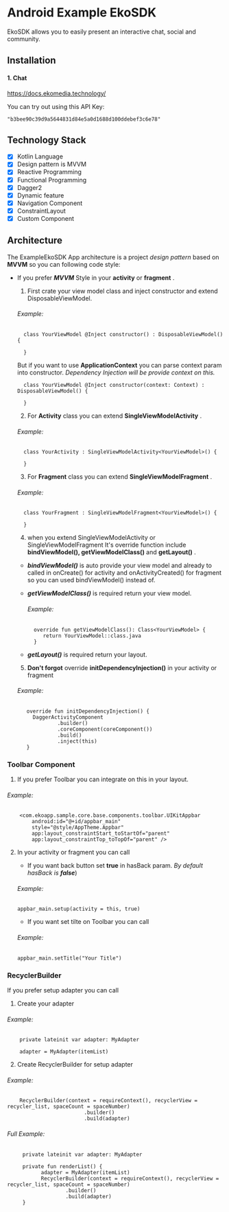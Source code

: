 # Android Example EkoSDK
EkoSDK allows you to easily present an interactive chat, social and community.

## Installation
#### 1. Chat

https://docs.ekomedia.technology/

You can try out using this API Key: 
```
"b3bee90c39d9a5644831d84e5a0d1688d100ddebef3c6e78"
```

## Technology Stack
- [X] Kotlin Language
- [X] Design pattern is MVVM
- [X] Reactive Programming
- [X] Functional Programming
- [X] Dagger2
- [X] Dynamic feature
- [X] Navigation Component
- [X] ConstraintLayout
- [X] Custom Component

## Architecture 
The ExampleEkoSDK App architecture is a project _design pattern_ based on **MVVM** so you can following code style:
   
   - If you prefer ***MVVM*** Style in your **activity** or **fragment** .

      1. First crate your view model class and inject constructor and extend DisposableViewModel.
      ###### Example:
      ```
        class YourViewModel @Inject constructor() : DisposableViewModel() {
        
        }
      ```
      But if you want to use **ApplicationContext** you can parse context param into constructor. _Dependency Injection will be provide context on this._
      ```
        class YourViewModel @Inject constructor(context: Context) : DisposableViewModel() {
        
        }
      ```
       2. For **Activity** class you can extend **SingleViewModelActivity** .
       ###### Example:
       ```
         class YourActivity : SingleViewModelActivity<YourViewModel>() {
      
         }
       ```
       3. For **Fragment** class you can extend **SingleViewModelFragment** .
       ###### Example:
       ```
         class YourFragment : SingleViewModelFragment<YourViewModel>() {
      
         }
       ```
      4. when you extend SingleViewModelActivity or SingleViewModelFragment It's override function include **bindViewModel(), getViewModelClass()** and **getLayout()** .
      
        - ***bindViewModel()*** is auto provide your view model and already to called in onCreate() for activity and onActivityCreated() for fragment so you can used bindViewModel() instead of.

        - ***getViewModelClass()*** is required return your view model.
            ###### Example:
            ```
              override fun getViewModelClass(): Class<YourViewModel> {
                 return YourViewModel::class.java
              }
            ```
        - ***getLayout()*** is required return your layout.
     
     5. **Don't forgot** override **initDependencyInjection()** in your activity or fragment
     ###### Example:

            override fun initDependencyInjection() {
              DaggerActivityComponent
                      .builder()
                      .coreComponent(coreComponent())
                      .build()
                      .inject(this)
            }

### Toolbar Component
1. If you prefer Toolbar you can integrate on this in your layout.
###### Example:
   ```
       <com.ekoapp.sample.core.base.components.toolbar.UIKitAppbar
           android:id="@+id/appbar_main"
           style="@style/AppTheme.Appbar"
           app:layout_constraintStart_toStartOf="parent"
           app:layout_constraintTop_toTopOf="parent" />
   ```
2. In your activity or fragment you can call 

   - If you want back button set **true** in hasBack param. _By default hasBack is **false**_)
   ###### Example:
   ```
   appbar_main.setup(activity = this, true)
   ```
   - If you want set tilte on Toolbar you can call
   ###### Example:
   ```
   appbar_main.setTitle("Your Title")
   ```
   
### RecyclerBuilder
   If you prefer setup adapter you can call
   1. Create your adapter
   ###### Example:
        private lateinit var adapter: MyAdapter
         
        adapter = MyAdapter(itemList)
        
   2. Create RecyclerBuilder for setup adapter
   ###### Example:
          
        RecyclerBuilder(context = requireContext(), recyclerView = recycler_list, spaceCount = spaceNumber)
                             .builder()
                             .build(adapter)
   
   ###### Full Example:
         private lateinit var adapter: MyAdapter
         
         private fun renderList() {
               adapter = MyAdapter(itemList)
               RecyclerBuilder(context = requireContext(), recyclerView = recycler_list, spaceCount = spaceNumber)
                       .builder()
                       .build(adapter)
         }
      

